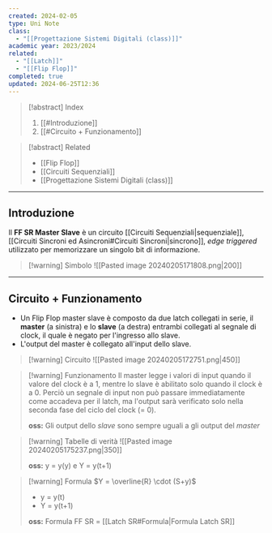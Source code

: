 ```yaml
---
created: 2024-02-05
type: Uni Note
class:
  - "[[Progettazione Sistemi Digitali (class)]]"
academic year: 2023/2024
related:
  - "[[Latch]]"
  - "[[Flip Flop]]"
completed: true
updated: 2024-06-25T12:36
---
```

>[!abstract] Index
>1. [[#Introduzione]]
>2. [[#Circuito + Funzionamento]]

>[!abstract] Related
>- [[Flip Flop]]
>- [[Circuiti Sequenziali]]
>- [[Progettazione Sistemi Digitali (class)]]

---
## Introduzione

Il **FF SR Master Slave** è un circuito [[Circuiti Sequenziali|sequenziale]], [[Circuiti Sincroni ed Asincroni#Circuiti Sincroni|sincrono]], *edge triggered* utilizzato per memorizzare un singolo bit di informazione.

>[!warning] Simbolo
> ![[Pasted image 20240205171808.png|200]]

---
## Circuito + Funzionamento

- Un Flip Flop master slave è composto da due latch collegati in serie, il **master** (a sinistra) e lo **slave** (a destra) entrambi collegati al segnale di clock, il quale è negato per l'ingresso allo slave.
- L'output del master è collegato all'input dello slave. 

>[!warning] Circuito
>![[Pasted image 20240205172751.png|450]]

>[!warning] Funzionamento
>Il master legge i valori di input quando il valore del clock è a 1, mentre lo slave è abilitato solo quando il clock è a 0. Perciò un segnale di input non può passare immediatamente come accadeva per il latch, ma l'output sarà verificato solo nella seconda fase del ciclo del clock (= 0).
>
>**oss:** Gli output dello *slave* sono sempre uguali a gli output del *master*

>[!warning] Tabelle di verità
>![[Pasted image 20240205175237.png|350]]
>
>**oss:** y = y(y) e Y = y(t+1)

>[!warning] Formula
>$Y = \overline{R} \cdot (S+y)$
>- y = y(t)
>- Y = y(t+1)
>
>**oss:** Formula FF SR =  [[Latch SR#Formula|Formula Latch SR]]